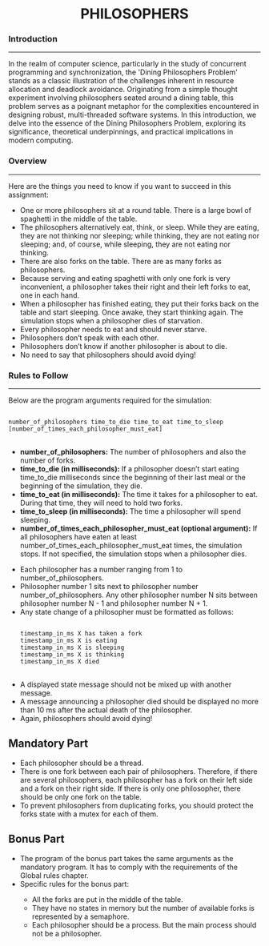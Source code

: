 # <h1 align="center">PHILOSOPHERS</h1>

### Introduction
---
In the realm of computer science, particularly in the study of concurrent programming and synchronization, the 'Dining Philosophers Problem' stands as a classic illustration of the challenges inherent in resource allocation and deadlock avoidance. Originating from a simple thought experiment involving philosophers seated around a dining table, this problem serves as a poignant metaphor for the complexities encountered in designing robust, multi-threaded software systems. In this introduction, we delve into the essence of the Dining Philosophers Problem, exploring its significance, theoretical underpinnings, and practical implications in modern computing.

### Overview
---
<p>Here are the things you need to know if you want to succeed in this assignment:</p>
<ul>
  <li>One or more philosophers sit at a round table. There is a large bowl of spaghetti in the middle of the table.</li>
  <li>The philosophers alternatively eat, think, or sleep. While they are eating, they are not thinking nor sleeping; while thinking, they are not eating nor sleeping; and, of course, while sleeping, they are not eating nor thinking.</li>
  <li>There are also forks on the table. There are as many forks as philosophers.</li>
  <li>Because serving and eating spaghetti with only one fork is very inconvenient, a philosopher takes their right and their left forks to eat, one in each hand.</li>
  <li>When a philosopher has finished eating, they put their forks back on the table and start sleeping. Once awake, they start thinking again. The simulation stops when a philosopher dies of starvation.</li>
  <li>Every philosopher needs to eat and should never starve.</li>
  <li>Philosophers don’t speak with each other.</li>
  <li>Philosophers don’t know if another philosopher is about to die.</li>
  <li>No need to say that philosophers should avoid dying!</li>
</ul>

### Rules to Follow
---
<p>Below are the program arguments required for the simulation:</p>
<pre>
<code>
number_of_philosophers time_to_die time_to_eat time_to_sleep [number_of_times_each_philosopher_must_eat]
</code>
</pre>

<ul>
  <li><strong>number_of_philosophers:</strong> The number of philosophers and also the number of forks.</li>
  <li><strong>time_to_die (in milliseconds):</strong> If a philosopher doesn’t start eating time_to_die milliseconds since the beginning of their last meal or the beginning of the simulation, they die.</li>
  <li><strong>time_to_eat (in milliseconds):</strong> The time it takes for a philosopher to eat. During that time, they will need to hold two forks.</li>
  <li><strong>time_to_sleep (in milliseconds):</strong> The time a philosopher will spend sleeping.</li>
  <li><strong>number_of_times_each_philosopher_must_eat (optional argument):</strong> If all philosophers have eaten at least number_of_times_each_philosopher_must_eat times, the simulation stops. If not specified, the simulation stops when a philosopher dies.</li>
</ul>
</pre>

<ul>
  <li>Each philosopher has a number ranging from 1 to number_of_philosophers.</li>
  <li>Philosopher number 1 sits next to philosopher number number_of_philosophers. Any other philosopher number N sits between philosopher number N - 1 and philosopher number N + 1.</li>
  <li>Any state change of a philosopher must be formatted as follows:</li>
<pre>
<code>
timestamp_in_ms X has taken a fork
timestamp_in_ms X is eating
timestamp_in_ms X is sleeping
timestamp_in_ms X is thinking
timestamp_in_ms X died
</code>
</pre>
  <li>A displayed state message should not be mixed up with another message.</li>
  <li>A message announcing a philosopher died should be displayed no more than 10 ms after the actual death of the philosopher.</li>
  <li>Again, philosophers should avoid dying!</li>
</ul>
<h2>Mandatory Part</h2>
<ul>
  <li>Each philosopher should be a thread.</li>
  <li>There is one fork between each pair of philosophers. Therefore, if there are several philosophers, each philosopher has a fork on their left side and a fork on their right side. If there is only one philosopher, there should be only one fork on the table.</li>
  <li>To prevent philosophers from duplicating forks, you should protect the forks state with a mutex for each of them.</li>
</ul>

<h2>Bonus Part</h2>
<ul>
  <li>The program of the bonus part takes the same arguments as the mandatory program. It has to comply with the requirements of the Global rules chapter.</li>
  <li>Specific rules for the bonus part:</li>
  <ul>
    <li>All the forks are put in the middle of the table.</li>
    <li>They have no states in memory but the number of available forks is represented by a semaphore.</li>
    <li>Each philosopher should be a process. But the main process should not be a philosopher.</li>
  </ul>
</ul>
